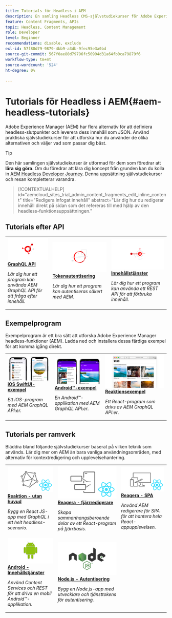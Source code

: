 ```yaml
---
title: Tutorials för Headless i AEM
description: En samling Headless CMS-självstudiekurser för Adobe Experience Manager. Utforska självstudiekurser per API, ramverk och exempelprogram.
feature: Content Fragments, APIs
topic: Headless, Content Management
role: Developer
level: Beginner
recommendations: disable, exclude
exl-id: 57f88d79-9879-4bb9-a3db-9fec95e3a0bd
source-git-commit: 567f0ae80d79796fc50994d31a64fb0ca79879f6
workflow-type: tm+mt
source-wordcount: '524'
ht-degree: 0%

---
```


# Tutorials för Headless i AEM{#aem-headless-tutorials}

Adobe Experience Manager (AEM) har flera alternativ för att definiera headless-slutpunkter och leverera dess innehåll som JSON. Använd praktiska självstudiekurser för att utforska hur du använder de olika alternativen och väljer vad som passar dig bäst.

>[!TIP]
>
>Den här samlingen självstudiekurser är utformad för dem som föredrar att **lära sig göra**. Om du föredrar att lära dig koncept från grunden kan du kolla in [AEM Headless Developer Journey](https://experienceleague.adobe.com/docs/experience-manager-cloud-service/content/headless/journeys/developer/overview.html). Denna uppsättning självstudiekurser och resan kompletterar varandra.

>[!CONTEXTUALHELP]
>id="aemcloud_sites_trial_admin_content_fragments_edit_inline_content"
>title="Redigera infogat innehåll"
>abstract="Lär dig hur du redigerar innehåll direkt på sidan som det refereras till med hjälp av den headless-funktionsuppsättningen."

## Tutorials efter API

<table>
<tr>
  <td>
    <a href="https://experienceleague.adobe.com/docs/experience-manager-learn/getting-started-with-aem-headless/graphql/overview.html">
      <img alt="GraphQL API" src="./assets/graphql-icon.png" />
    </a>
    <div>
      <a href="https://experienceleague.adobe.com/docs/experience-manager-learn/getting-started-with-aem-headless/graphql/overview.html">
    <strong>GraphQL API</strong>
    </a>
    </div>
    <p>
    <em>Lär dig hur ett program kan använda AEM GraphQL API för att fråga efter innehåll.</em>
    <p>
  </td>
  <td>
    <a href="https://experienceleague.adobe.com/docs/experience-manager-learn/getting-started-with-aem-headless/authentication/overview.html">
    <img alt="Tokenbaserad autentisering" src="./assets/token-auth-icon.png" />
    </a>
    <div>
    <a href="https://experienceleague.adobe.com/docs/experience-manager-learn/getting-started-with-aem-headless/authentication/overview.html">
    <strong>Tokenautentisering</strong>
    </a>
    </div>
    <p>
    <em>Lär dig hur ett program kan autentiseras säkert med AEM.</em>
    </p>
  </td>
  <td>
    <a href="https://experienceleague.adobe.com/docs/experience-manager-learn/getting-started-with-aem-headless/content-services/overview.html">
      <img alt="Innehållstjänster" src="./assets/content-services.png" />
    </a>
     <div>
      <a href="https://experienceleague.adobe.com/docs/experience-manager-learn/getting-started-with-aem-headless/content-services/overview.html">
        <strong>Innehållstjänster</strong>
      </a>
    </div>
    <p>
    <em>Lär dig hur ett program kan använda ett REST API för att förbruka innehåll.</em>
    <p>
  </td>
</tr>
</table>

## Exempelprogram

Exempelprogram är ett bra sätt att utforska Adobe Experience Manager headless-funktioner (AEM). Ladda ned och installera dessa färdiga exempel för att komma igång direkt.

<table>
<tr>
  <td>
    <a href="https://experienceleague.adobe.com/docs/experience-manager-learn/getting-started-with-aem-headless/graphql/example-apps/ios-swiftui-app.html">
      <img alt="iOS-exempel" src="./assets/ios-example.png" />
    </a>
    <div>
      <a href="https://experienceleague.adobe.com/docs/experience-manager-learn/getting-started-with-aem-headless/graphql/example-apps/ios-swiftui-app.html">
    <strong>iOS SwiftUI-exempel</strong>
    </a>
    </div>
    <p>
    <em>Ett iOS-program med AEM GraphQL API:er.</em>
    <p>
  </td>
  <td>
    <a href="https://experienceleague.adobe.com/docs/experience-manager-learn/getting-started-with-aem-headless/graphql/example-apps/android-app.html">
    <img alt="Android-exempel" src="./assets/android-example.png" />
    </a>
    <div>
    <a href="https://experienceleague.adobe.com/docs/experience-manager-learn/getting-started-with-aem-headless/graphql/example-apps/android-app.html">
    <strong>Android™-exempel</strong>
    </a>
    </div>
    <p>
    <em>En Android™-applikation med AEM GraphQL API:er.</em>
    </p>
  </td>
  <td>
    <a href="https://experienceleague.adobe.com/docs/experience-manager-learn/getting-started-with-aem-headless/graphql/example-apps/react-app.html">
      <img alt="Reaktionsexempel" src="./assets/react-example.png" />
    </a>
     <div>
      <a href="https://experienceleague.adobe.com/docs/experience-manager-learn/getting-started-with-aem-headless/graphql/example-apps/react-app.html">
        <strong>Reaktionsexempel</strong>
      </a>
    </div>
    <p>
    <em>Ett React-program som drivs av AEM GraphQL API:er.</em>
    <p>
  </td>
</tr>
</table>

## Tutorials per ramverk

Bläddra bland följande självstudiekurser baserat på vilken teknik som används. Lär dig mer om AEM än bara vanliga användningsområden, med alternativ för kontextredigering och upplevelsehantering.

<table>
<tr>
  <td>
    <a href="https://experienceleague.adobe.com/docs/experience-manager-learn/getting-started-with-aem-headless/graphql/multi-step/overview.html">
      <img alt="Reaktion - utan huvud" src="./assets/react-headless.png" />
    </a>
    <div>
      <a href="https://experienceleague.adobe.com/docs/experience-manager-learn/getting-started-with-aem-headless/graphql/overview.html">
    <strong>Reaktion - utan huvud</strong>
    </a>
    </div>
    <p>
    <em>Bygg en React JS-app med GraphQL i ett helt headless-scenario.</em>
    <p>
  </td>
  <td>
    <a href="https://experienceleague.adobe.com/docs/experience-manager-learn/getting-started-with-aem-headless/spa-editor/remote-spa/overview.html">
    <img alt="Reagera - fjärrredigerare" src="./assets/react-remote.png" />
    </a>
    <div>
    <a href="https://experienceleague.adobe.com/docs/experience-manager-learn/getting-started-with-aem-headless/spa-editor/remote-spa/overview.html">
    <strong>Reagera - fjärrredigerare</strong>
    </a>
    </div>
    <p>
    <em>Skapa sammanhangsberoende delar av ett React-program på fjärrbasis.</em>
    </p>
  </td>
  <td>
    <a href="https://experienceleague.adobe.com/docs/experience-manager-learn/getting-started-with-aem-headless/spa-editor/react/overview.html">
      <img alt="Reagera - SPA" src="./assets/react-spa-editor.png" />
    </a>
     <div>
      <a href="https://experienceleague.adobe.com/docs/experience-manager-learn/getting-started-with-aem-headless/spa-editor/react/overview.html">
        <strong>Reagera - SPA</strong>
      </a>
    </div>
    <p>
    <em>Använd AEM redigerare för SPA för att hantera hela React-appupplevelsen.</em>
    <p>
  </td>
</tr>
<tr>  
  <td>
    <a href="https://experienceleague.adobe.com/docs/experience-manager-learn/getting-started-with-aem-headless/content-services/overview.html">
    <img alt="Android - Innehållstjänster" src="./assets/android.png" />
    </a>
    <div>
    <a href="https://experienceleague.adobe.com/docs/experience-manager-learn/getting-started-with-aem-headless/content-services/overview.html">
    <strong>Android - Innehållstjänster</strong>
    </a>
    </div>
    <p>
    <em>Använd Content Services och REST för att driva en mobil Android™-applikation.</em>
    </p>
  </td>
  <td>
    <a href="https://experienceleague.adobe.com/docs/experience-manager-learn/getting-started-with-aem-headless/authentication/overview.html">
      <img alt="Node.js - Autentisering" src="./assets/node-js.png" />
    </a>
     <div>
      <a href="https://experienceleague.adobe.com/docs/experience-manager-learn/getting-started-with-aem-headless/authentication/overview.html">
        <strong>Node.js - Autentisering</strong>
      </a>
    </div>
    <p>
    <em>Bygg en Node.js-app med utvecklare och tjänsttokens för autentisering.</em>
    <p>
  </td>
  <td></td>
</tr>
</table>
